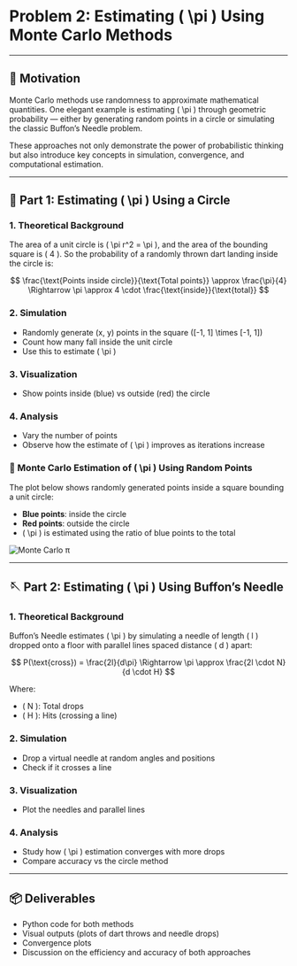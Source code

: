 # Problem 2: Estimating \( \pi \) Using Monte Carlo Methods

---

## 🎯 Motivation

Monte Carlo methods use randomness to approximate mathematical quantities. One elegant example is estimating \( \pi \) through geometric probability — either by generating random points in a circle or simulating the classic Buffon’s Needle problem.

These approaches not only demonstrate the power of probabilistic thinking but also introduce key concepts in simulation, convergence, and computational estimation.

---

## 🧠 Part 1: Estimating \( \pi \) Using a Circle

### 1. Theoretical Background

The area of a unit circle is \( \pi r^2 = \pi \), and the area of the bounding square is \( 4 \). So the probability of a randomly thrown dart landing inside the circle is:

$$
\frac{\text{Points inside circle}}{\text{Total points}} \approx \frac{\pi}{4} \Rightarrow \pi \approx 4 \cdot \frac{\text{inside}}{\text{total}}
$$

### 2. Simulation

- Randomly generate (x, y) points in the square \([-1, 1] \times [-1, 1]\)
- Count how many fall inside the unit circle
- Use this to estimate \( \pi \)

### 3. Visualization

- Show points inside (blue) vs outside (red) the circle

### 4. Analysis

- Vary the number of points
- Observe how the estimate of \( \pi \) improves as iterations increase

### 🎯 Monte Carlo Estimation of \( \pi \) Using Random Points

The plot below shows randomly generated points inside a square bounding a unit circle:

- **Blue points**: inside the circle  
- **Red points**: outside the circle  
- \( \pi \) is estimated using the ratio of blue points to the total  

![Monte Carlo π](https://i.imgur.com/qYsqVVM.png)

---

## 🪡 Part 2: Estimating \( \pi \) Using Buffon’s Needle

### 1. Theoretical Background

Buffon’s Needle estimates \( \pi \) by simulating a needle of length \( l \) dropped onto a floor with parallel lines spaced distance \( d \) apart:

$$
P(\text{cross}) = \frac{2l}{d\pi} \Rightarrow \pi \approx \frac{2l \cdot N}{d \cdot H}
$$

Where:
- \( N \): Total drops  
- \( H \): Hits (crossing a line)

### 2. Simulation

- Drop a virtual needle at random angles and positions
- Check if it crosses a line

### 3. Visualization

- Plot the needles and parallel lines

### 4. Analysis

- Study how \( \pi \) estimation converges with more drops
- Compare accuracy vs the circle method

---

## 📦 Deliverables

- Python code for both methods
- Visual outputs (plots of dart throws and needle drops)
- Convergence plots
- Discussion on the efficiency and accuracy of both approaches
